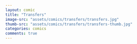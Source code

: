 ```yaml
---
layout: comic
title: "Transfers"
image-src: "assets/comics/transfers/transfers.jpg"
thumb-src: "assets/comics/transfers/transfers-thumb.jpg"
categories: comics
comments: true
---
```

